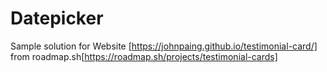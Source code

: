 # Datepicker
Sample solution for Website [https://johnpaing.github.io/testimonial-card/] from roadmap.sh[https://roadmap.sh/projects/testimonial-cards]
